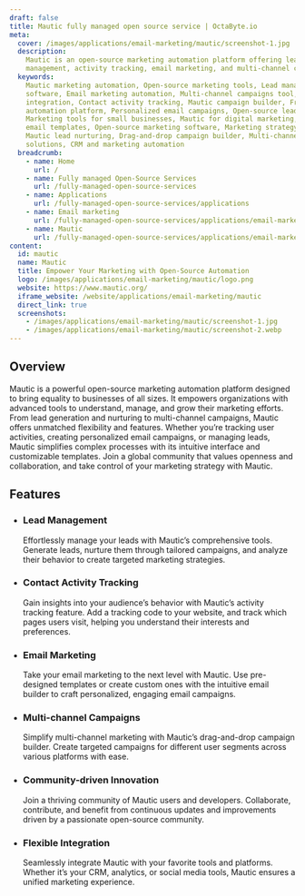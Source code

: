 ```yaml
---
draft: false
title: Mautic fully managed open source service | OctaByte.io
meta:
  cover: /images/applications/email-marketing/mautic/screenshot-1.jpg
  description:
    Mautic is an open-source marketing automation platform offering lead
    management, activity tracking, email marketing, and multi-channel campaign tools.
  keywords:
    Mautic marketing automation, Open-source marketing tools, Lead management
    software, Email marketing automation, Multi-channel campaigns tool, Mautic CRM
    integration, Contact activity tracking, Mautic campaign builder, Free marketing
    automation platform, Personalized email campaigns, Open-source lead tracking,
    Marketing tools for small businesses, Mautic for digital marketing, Customizable
    email templates, Open-source marketing software, Marketing strategy automation,
    Mautic lead nurturing, Drag-and-drop campaign builder, Multi-channel marketing
    solutions, CRM and marketing automation
  breadcrumb:
    - name: Home
      url: /
    - name: Fully managed Open-Source Services
      url: /fully-managed-open-source-services
    - name: Applications
      url: /fully-managed-open-source-services/applications
    - name: Email marketing
      url: /fully-managed-open-source-services/applications/email-marketing
    - name: Mautic
      url: /fully-managed-open-source-services/applications/email-marketing/mautic
content:
  id: mautic
  name: Mautic
  title: Empower Your Marketing with Open-Source Automation
  logo: /images/applications/email-marketing/mautic/logo.png
  website: https://www.mautic.org/
  iframe_website: /website/applications/email-marketing/mautic
  direct_link: true
  screenshots:
    - /images/applications/email-marketing/mautic/screenshot-1.jpg
    - /images/applications/email-marketing/mautic/screenshot-2.webp
---
```


## Overview

Mautic is a powerful open-source marketing automation platform designed to bring equality to businesses of all sizes. It empowers organizations with advanced tools to understand, manage, and grow their marketing efforts. From lead generation and nurturing to multi-channel campaigns, Mautic offers unmatched flexibility and features. Whether you’re tracking user activities, creating personalized email campaigns, or managing leads, Mautic simplifies complex processes with its intuitive interface and customizable templates. Join a global community that values openness and collaboration, and take control of your marketing strategy with Mautic.

## Features

- ### Lead Management

  Effortlessly manage your leads with Mautic’s comprehensive tools. Generate leads, nurture them through tailored campaigns, and analyze their behavior to create targeted marketing strategies.

- ### Contact Activity Tracking

  Gain insights into your audience’s behavior with Mautic’s activity tracking feature. Add a tracking code to your website, and track which pages users visit, helping you understand their interests and preferences.

- ### Email Marketing

  Take your email marketing to the next level with Mautic. Use pre-designed templates or create custom ones with the intuitive email builder to craft personalized, engaging email campaigns.

- ### Multi-channel Campaigns

  Simplify multi-channel marketing with Mautic’s drag-and-drop campaign builder. Create targeted campaigns for different user segments across various platforms with ease.

- ### Community-driven Innovation

  Join a thriving community of Mautic users and developers. Collaborate, contribute, and benefit from continuous updates and improvements driven by a passionate open-source community.

- ### Flexible Integration

  Seamlessly integrate Mautic with your favorite tools and platforms. Whether it’s your CRM, analytics, or social media tools, Mautic ensures a unified marketing experience.
